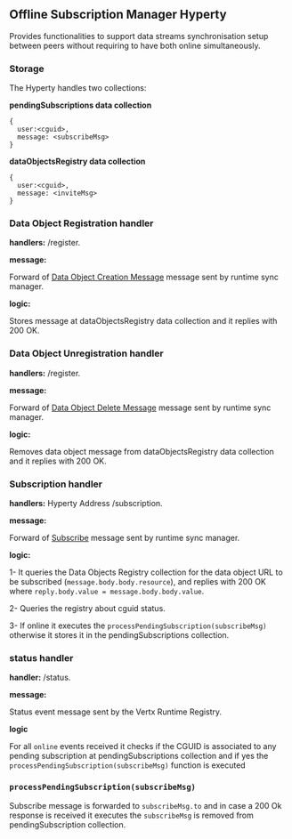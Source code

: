 ## Offline Subscription Manager Hyperty

Provides functionalities to support data streams synchronisation setup between peers without requiring to have both online simultaneously.


### Storage

The Hyperty handles two collections:

**pendingSubscriptions data collection**

```
{
  user:<cguid>,
  message: <subscribeMsg>
}
```

**dataObjectsRegistry data collection**

```
{
  user:<cguid>,
  message: <inviteMsg>
}
```

### Data Object Registration handler

**handlers:** <Hyperty Address>/register.

**message:**

Forward of [Data Object Creation Message](https://github.com/reTHINK-project/specs/blob/master/messages/data-sync-messages.md#hyperty-data-object-creation) message sent by runtime sync manager.

**logic:**

Stores message at dataObjectsRegistry data collection and it replies with 200 OK.

### Data Object Unregistration handler

**handlers:** <Hyperty Address>/register.

**message:**

Forward of [Data Object Delete Message](https://github.com/reTHINK-project/specs/blob/master/messages/data-sync-messages.md#delete-data-object-requested-by-reporter) message sent by runtime sync manager.

**logic:**

Removes data object message from dataObjectsRegistry data collection and it replies with 200 OK.

### Subscription handler

**handlers:** Hyperty Address /subscription.

**message:**

Forward of [Subscribe](https://rethink-project.github.io/specs/messages/data-sync-messages/#observer-subscription-request-sent-to-data-object-subscription-handler) message sent by runtime sync manager.

**logic:**

1- It queries the Data Objects Registry collection for the data object URL to be subscribed (`message.body.body.resource`), and replies with 200 OK where `reply.body.value = message.body.body.value`.

2- Queries the registry about cguid status.

3- If online it executes the `processPendingSubscription(subscribeMsg)` otherwise it stores it in the pendingSubscriptions collection.

### status handler

**handler:** <runtime>/status.

**message:**

Status event message sent by the Vertx Runtime Registry.

**logic**

For all `online` events received it checks if the CGUID is associated to any pending subscription at pendingSubscriptions collection and if yes the `processPendingSubscription(subscribeMsg)` function is executed


### `processPendingSubscription(subscribeMsg)` 

Subscribe message is forwarded to `subscribeMsg.to` and in case a 200 Ok response is received it executes the `subscribeMsg` is removed from pendingSubscription collection.

